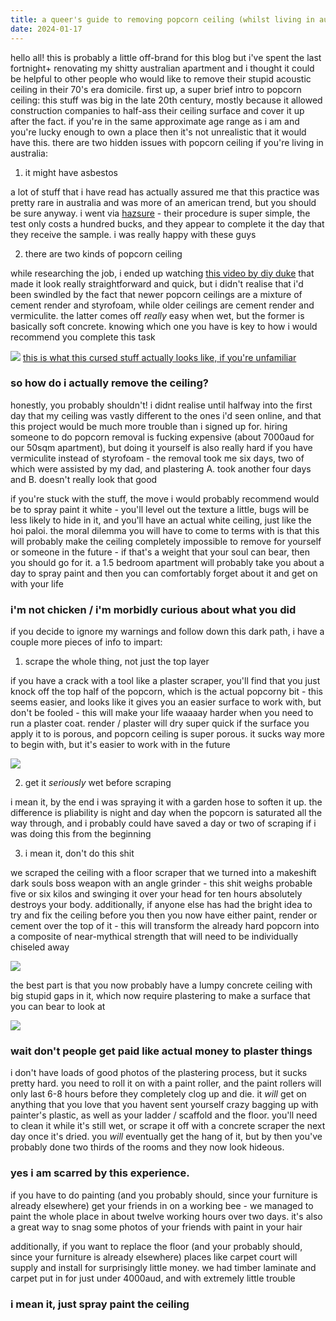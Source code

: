 ```yaml
---
title: a queer's guide to removing popcorn ceiling (whilst living in australia)
date: 2024-01-17
---
```


<div class="half-width">

hello all! this is probably a little off-brand for this blog but i've spent the last fortnight+ renovating my shitty australian apartment and i thought it could be helpful to other people who would like to remove their stupid acoustic ceiling in their 70's era domicile. first up, a super brief intro to popcorn ceiling: this stuff was big in the late 20th century, mostly because it allowed construction companies to half-ass their ceiling surface and cover it up after the fact. if you're in the same approximate age range as i am and you're lucky enough to own a place then it's not unrealistic that it would have this. there are two hidden issues with popcorn ceiling if you're living in australia:

1. it might have asbestos

a lot of stuff that i have read has actually assured me that this practice was pretty rare in australia and was more of an american trend, but you should be sure anyway. i went via [hazsure](https://www.hazsure.com.au/asbestos-identification) - their procedure is super simple, the test only costs a hundred bucks, and they appear to complete it the day that they receive the sample. i was really happy with these guys

2. there are two kinds of popcorn ceiling

while researching the job, i ended up watching [this video by diy duke](https://www.youtube.com/watch?v=LLb4mTC1_dI) that made it look really straightforward and quick, but i didn't realise that i'd been swindled by the fact that newer popcorn ceilings are a mixture of cement render and styrofoam, while older ceilings are cement render and vermiculite. the latter comes off _really_ easy when wet, but the former is basically soft concrete. knowing which one you have is key to how i would recommend you complete this task

![](/_assets/img/renovation/popcorn.jpg)
[this is what this cursed stuff actually looks like, if you're unfamiliar](https://en.wikipedia.org/wiki/Popcorn_ceiling)


### so how do i actually remove the ceiling?

honestly, you probably shouldn't! i didnt realise until halfway into the first day that my ceiling was vastly different to the ones i'd seen online, and that this project would be much more trouble than i signed up for. hiring someone to do popcorn removal is fucking expensive (about 7000aud for our 50sqm apartment), but doing it yourself is also really hard if you have vermiculite instead of styrofoam - the removal took me six days, two of which were assisted by my dad, and plastering A. took another four days and B. doesn't really look that good

if you're stuck with the stuff, the move i would probably recommend would be to spray paint it white - you'll level out the texture a little, bugs will be less likely to hide in it, and you'll have an actual white ceiling, just like the hoi paloi. the moral dilemma you will have to come to terms with is that this will probably make the ceiling completely impossible to remove for yourself or someone in the future - if that's a weight that your soul can bear, then you should go for it. a 1.5 bedroom apartment will probably take you about a day to spray paint and then you can comfortably forget about it and get on with your life

### i'm not chicken / i'm morbidly curious about what you did

if you decide to ignore my warnings and follow down this dark path, i have a couple more pieces of info to impart:

1. scrape the whole thing, not just the top layer

if you have a crack with a tool like a plaster scraper, you'll find that you just knock off the top half of the popcorn, which is the actual popcorny bit - this seems easier, and looks like it gives you an easier surface to work with, but don't be fooled - this will make your life waaaay harder when you need to run a plaster coat. render / plaster will dry super quick if the surface you apply it to is porous, and popcorn ceiling is super porous. it sucks way more to begin with, but it's easier to work with in the future

![](/_assets/img/renovation/skim.jpg)

2. get it _seriously_ wet before scraping

i mean it, by the end i was spraying it with a garden hose to soften it up. the difference is pliability is night and day when the popcorn is saturated all the way through, and i probably could have saved a day or two of scraping if i was doing this from the beginning

3. i mean it, don't do this shit

we scraped the ceiling with a floor scraper that we turned into a makeshift dark souls boss weapon with an angle grinder - this shit weighs probable five or six kilos and swinging it over your head for ten hours absolutely destroys your body. additionally, if anyone else has had the bright idea to try and fix the ceiling before you then you now have either paint, render or cement over the top of it - this will transform the already hard popcorn into a composite of near-mythical strength that will need to be individually chiseled away

![](/_assets/img/renovation/tool.jpg)

the best part is that you now probably have a lumpy concrete ceiling with big stupid gaps in it, which now require plastering to make a surface that you can bear to look at

![](/_assets/img/renovation/lumpy.jpg)

### wait don't people get paid like actual money to plaster things

i don't have loads of good photos of the plastering process, but it sucks pretty hard. you need to roll it on with a paint roller, and the paint rollers will only last 6-8 hours before they completely clog up and die. it _will_ get on anything that you love that you havent sent yourself crazy bagging up with painter's plastic, as well as your ladder / scaffold and the floor. you'll need to clean it while it's still wet, or scrape it off with a concrete scraper the next day once it's dried. you _will_ eventually get the hang of it, but by then you've probably done two thirds of the rooms and they now look hideous.

### yes i am scarred by this experience.

if you have to do painting (and you probably should, since your furniture is already elsewhere) get your friends in on a working bee - we managed to paint the whole place in about twelve working hours over two days. it's also a great way to snag some photos of your friends with paint in your hair

additionally, if you want to replace the floor (and your probably should, since your furniture is already elsewhere) places like carpet court will supply and install for surprisingly little money. we had timber laminate and carpet put in for just under 4000aud, and with extremely little trouble

### i mean it, just spray paint the ceiling

</div>